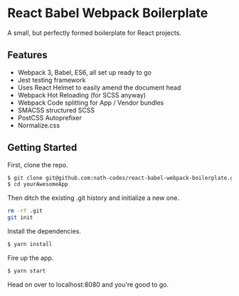 # React Babel Webpack Boilerplate

A small, but perfectly formed boilerplate for React projects.

## Features

- Webpack 3, Babel, ES6, all set up ready to go
- Jest testing framework
- Uses React Helmet to easily amend the document head
- Webpack Hot Reloading (for SCSS anyway)
- Webpack Code splitting for App / Vendor bundles
- SMACSS structured SCSS
- PostCSS Autoprefixer
- Normalize.css

## Getting Started

First, clone the repo.

```bash
$ git clone git@github.com:nath-codes/react-babel-webpack-boilerplate.git yourAwesomeApp
$ cd yourAwesomeApp
```

Then ditch the existing .git history and initialize a new one.

``` bash
rm -rf .git
git init
```

Install the dependencies.

```bash
$ yarn install
```

Fire up the app.

```bash
$ yarn start
```

Head on over to localhost:8080 and you're good to go.

